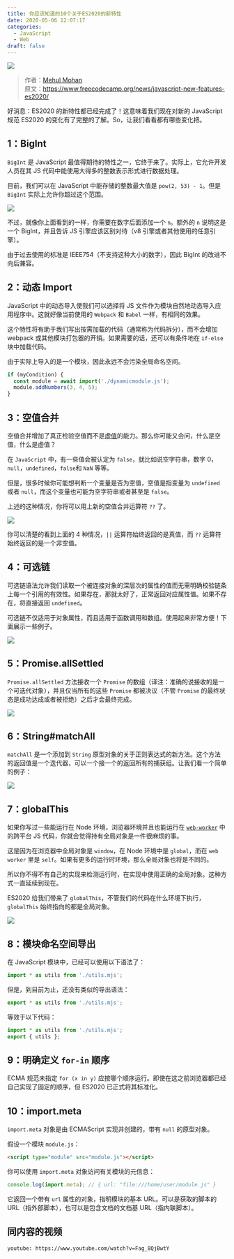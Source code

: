 ```yaml
---
title: 你应该知道的10个关于ES2020的新特性
date: 2020-05-06 12:07:17
categories:
  - JavaScript
  - Web
draft: false
---
```


![](/images/ES2020/2.jpg)

> 作者：[Mehul Mohan](https://www.freecodecamp.org/news/author/mehulmpt/)</br>
> 原文：https://www.freecodecamp.org/news/javascript-new-features-es2020/

好消息：ES2020 的新特性都已经完成了！这意味着我们现在对新的 JavaScript 规范 ES2020 的变化有了完整的了解。So，让我们看看都有哪些变化把。

## 1：BigInt

`BigInt` 是 JavaScript 最值得期待的特性之一，它终于来了。实际上，它允许开发人员在其 JS 代码中能使用大得多的整数表示形式进行数据处理。

目前，我们可以在 JavaScript 中能存储的整数最大值是 `pow(2, 53) - 1`。但是 `BigInt` 实际上允许你超过这个范围。

![](/images/ES2020/1.png)

不过，就像你上面看到的一样，你需要在数字后面添加一个 `n`。额外的 `n` 说明这是一个 BigInt，并且告诉 JS 引擎应该区别对待（v8 引擎或者其他使用的任意引擎）。

由于过去使用的标准是 IEEE754（不支持这种大小的数字），因此 BigInt 的改进不向后兼容。

## 2：动态 Import

JavaScript 中的动态导入使我们可以选择将 JS 文件作为模块自然地动态导入应用程序中。这就好像当前使用的 `Webpack` 和 `Babel` 一样，有相同的效果。

这个特性将有助于我们写出按需加载的代码（通常称为代码拆分），而不会增加 webpack 或其他模块打包器的开销。如果需要的话，还可以有条件地在 `if-else` 块中加载代码。

由于实际上导入的是一个模块，因此永远不会污染全局命名空间。

```javascript
if (myCondition) {
  const module = await import('./dynamicmodule.js');
  module.addNumbers(3, 4, 5);
}
```

## 3：空值合并

空值合并增加了真正检验空值而不是[虚值](https://developer.mozilla.org/en-US/docs/Glossary/Falsy)的能力。那么你可能又会问，什么是空值，什么是虚值？

在 `JavaScript` 中，有一些值会被认定为 `false`，就比如说空字符串，数字 0，`null`，`undefined`，`false`和 `NaN` 等等。

但是，很多时候你可能想判断一个变量是否为空值，空值是指变量为 `undefined` 或者 `null`，而这个变量也可能为空字符串或者甚至是 `false`。

上述的这种情况，你将可以用上新的空值合并运算符 `??` 了。

![](/images/ES2020/3.png)

你可以清楚的看到上面的 4 种情况，`||` 运算符始终返回的是真值，而 `??` 运算符始终返回的是一个非空值。

## 4：可选链

可选链语法允许我们读取一个被连接对象的深层次的属性的值而无需明确校验链条上每一个引用的有效性。如果存在，那就太好了，正常返回对应属性值。如果不存在，将直接返回 `undefined`。

可选链不仅适用于对象属性，而且适用于函数调用和数组。使用起来非常方便！下面展示一些例子。

![](/images/ES2020/4.png)

## 5：Promise.allSettled

`Promise.allSettled` 方法接收一个 `Promise` 的数组（译注：准确的说接收的是一个可迭代对象），并且仅当所有的这些 `Promise` 都被决议（不管 `Promise` 的最终状态是成功达成或者被拒绝）之后才会最终完成。

![](/images/ES2020/5.png)

## 6：String#matchAll

`matchAll` 是一个添加到 `String` 原型对象的关于正则表达式的新方法。这个方法的返回值是一个迭代器，可以一个接一个的返回所有的捕获组。让我们看一个简单的例子：

![](/images/ES2020/6.png)

## 7：globalThis

如果你写过一些能运行在 Node 环境，浏览器环境并且也能运行在 [`web-worker`](https://developer.mozilla.org/zh-CN/docs/Web/API/Worker) 中的跨平台 JS 代码，你就会觉得持有全局对象是一件很麻烦的事。

这是因为在浏览器中全局对象是 `window`，在 Node 环境中是 `global`，而在 `web worker` 里是 `self`。如果有更多的运行时环境，那么全局对象也将是不同的。

所以你不得不有自己的实现来检测运行时，在实现中使用正确的全局对象。这种方式一直延续到现在。

ES2020 给我们带来了 `globalThis`，不管我们的代码在什么环境下执行，`globalThis` 始终指向的都是全局对象。

![](/images/ES2020/7.png)

## 8：模块命名空间导出

在 JavaScript 模块中，已经可以使用以下语法了：

```javascript
import * as utils from './utils.mjs';
```

但是，到目前为止，还没有类似的导出语法：

```javascript
export * as utils from './utils.mjs';
```

等效于以下代码：

```javascript
import * as utils from './utils.mjs';
export { utils };
```

## 9：明确定义 `for-in` 顺序

ECMA 规范未指定 `for (x in y)` 应按哪个顺序运行。即使在这之前浏览器都已经自己实现了固定的顺序，但 ES2020 已正式将其标准化。

## 10：import.meta

`import.meta` 对象是由 ECMAScript 实现并创建的，带有 `null` 的原型对象。

假设一个模块 `module.js`：

```html
<script type="module" src="module.js"></script>
```

你可以使用 `import.meta` 对象访问有关模块的元信息：

```javascript
console.log(import.meta); // { url: "file:///home/user/module.js" }
```

它返回一个带有 `url` 属性的对象，指明模块的基本 URL。可以是获取的脚本的 URL（指外部脚本），也可以是包含文档的文档基 URL（指内联脚本）。

## 同内容的视频

`youtube: https://www.youtube.com/watch?v=Fag_8QjBwtY`
